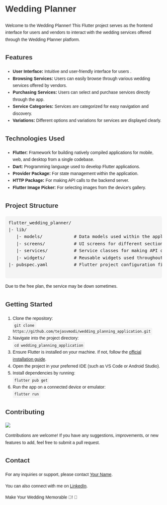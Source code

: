 <!DOCTYPE html>
<html lang="en">
<head>
  <meta charset="UTF-8">
  <meta name="viewport" content="width=device-width, initial-scale=1.0">
  <title>Flutter Wedding Planner Frontend</title>
  <style>
    body {
      font-family: Arial, sans-serif;
      line-height: 1.6;
      margin: 20px;
    }
    h1, h2, h3 {
      color: #333;
    }
    code {
      background-color: #f4f4f4;
      padding: 5px;
      border-radius: 3px;
    }
    pre {
      background-color: #f4f4f4;
      padding: 10px;
      border-radius: 5px;
    }
  </style>
</head>
<body>
  <h1> Wedding Planner </h1>

  <p>Welcome to the Wedding Planner! This Flutter project serves as the frontend interface for users and vendors to interact with the wedding services offered through the Wedding Planner platform.</p>

  <h2>Features</h2>

  <ul>
    <li><strong>User Interface:</strong> Intuitive and user-friendly interface for users .</li>
    <li><strong>Browsing Services:</strong> Users can easily browse through various wedding services offered by vendors.</li>
    <li><strong>Purchasing Services:</strong> Users can select and purchase services directly through the app.</li>
    <li><strong>Service Categories:</strong> Services are categorized for easy navigation and discovery.</li>
    <li><strong>Variations:</strong> Different options and variations for services are displayed clearly.</li>
  </ul>

  <h2>Technologies Used</h2>

  <ul>
    <li><strong>Flutter:</strong> Framework for building natively compiled applications for mobile, web, and desktop from a single codebase.</li>
    <li><strong>Dart:</strong> Programming language used to develop Flutter applications.</li>
    <li><strong>Provider Package:</strong> For state management within the application.</li>
    <li><strong>HTTP Package:</strong> For making API calls to the backend server.</li>
    <li><strong>Flutter Image Picker:</strong> For selecting images from the device's gallery.</li>
  </ul>






  <h2>Project Structure</h2>

  <pre>
flutter_wedding_planner/
|- lib/
   |- models/            # Data models used within the application
   |- screens/           # UI screens for different sections of the app
   |- services/          # Service classes for making API calls and managing data
   |- widgets/           # Reusable widgets used throughout the app
|- pubspec.yaml          # Flutter project configuration file
  </pre>
  <p>Due to the free plan, the service may be down sometimes.</p>

  <h2>Getting Started</h2>

  <ol>
    <li>Clone the repository:<br><code>git clone https://github.com/tejasvmodi/wedding_planning_application.git</code></li>
    <li>Navigate into the project directory:<br><code>cd wedding_planning_application</code></li>
    <li>Ensure Flutter is installed on your machine. If not, follow the <a href="https://flutter.dev/docs/get-started/install">official installation guide</a>.</li>
    <li>Open the project in your preferred IDE (such as VS Code or Android Studio).</li>
    <li>Install dependencies by running:<br><code>flutter pub get</code></li>
    <li>Run the app on a connected device or emulator:<br><code>flutter run</code></li>
  </ol>

  <h2>Contributing</h2>

  <a href="https://github.com/tejasvmodi/wedding_planning_application/graphs/contributors">
  <img src="https://contrib.rocks/image?repo=tejasvmodi/wedding_planning_application&max=4" />
</a>
  <p>Contributions are welcome! If you have any suggestions, improvements, or new features to add, feel free to submit a pull request.</p>

  <h2>Contact</h2>

  <p>For any inquiries or support, please contact <a href="mailto:moditejasv@gmail.com">Your Name</a>.</p>
  <p>You can also connect with me on <a href="https://www.linkedin.com/in/tejasv-modi-b2b875236">LinkedIn</a>.</p>

  <p>Make Your Wedding Memorable 🎉! 🚀 </p>
</body>
</html>
